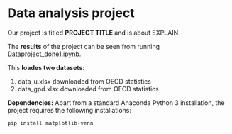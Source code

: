 # Data analysis project

Our project is titled **PROJECT TITLE** and is about EXPLAIN.

The **results** of the project can be seen from running [Dataproject_done1.ipynb](https://github.com/NumEconCopenhagen/projects-2021-aristochats/blob/b3ba6582ef2ec38839ac22139befc6fdfcb812f4/dataproject/Dataproject_done1.ipynb).

This **loades two datasets**:

1. data_u.xlsx downloaded from OECD statistics
1. data_gpd.xlsx downloaded from OECD statistics

**Dependencies:** Apart from a standard Anaconda Python 3 installation, the project requires the following installations:

``pip install matplotlib-venn``
